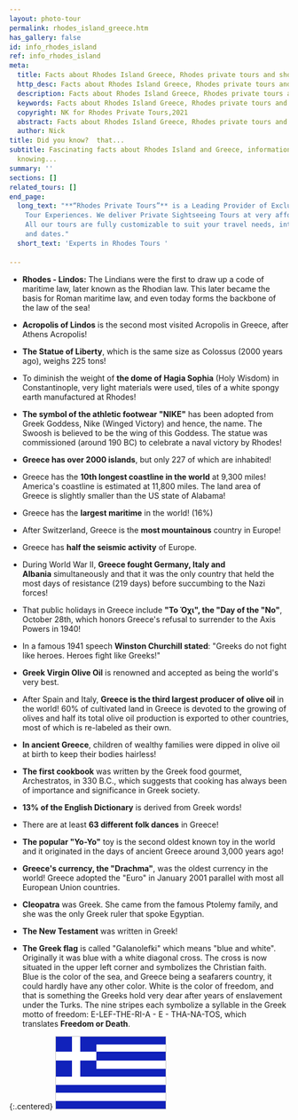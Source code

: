 ```yaml
---
layout: photo-tour
permalink: rhodes_island_greece.htm
has_gallery: false
id: info_rhodes_island
ref: info_rhodes_island
meta:
  title: Facts about Rhodes Island Greece, Rhodes private tours and shore excursions
  http_desc: Facts about Rhodes Island Greece, Rhodes private tours and shore excursions
  description: Facts about Rhodes Island Greece, Rhodes private tours and shore excursions
  keywords: Facts about Rhodes Island Greece, Rhodes private tours and shore excursions
  copyright: NK for Rhodes Private Tours,2021
  abstract: Facts about Rhodes Island Greece, Rhodes private tours and shore excursions
  author: Nick
title: Did you know?  that...
subtitle: Fascinating facts about Rhodes Island and Greece, information that is worth
  knowing...
summary: ''
sections: []
related_tours: []
end_page:
  long_text: "**“Rhodes Private Tours”** is a Leading Provider of Exclusive and Personalized
    Tour Experiences. We deliver Private Sightseeing Tours at very affordable rates.
    All our tours are fully customizable to suit your travel needs, interests, schedules,
    and dates."
  short_text: 'Experts in Rhodes Tours '

---
```

- **Rhodes - Lindos:** The Lindians were the first to draw up a code of maritime law, later known as the Rhodian law. This later became the basis for Roman maritime law, and even today forms the backbone of the law of the sea!

- **Acropolis of Lindos** is the second most visited Acropolis in Greece, after Athens Acropolis!

- **The Statue of Liberty**, which is the same size as Colossus (2000 years ago), weighs 225 tons!

- To diminish the weight of **the dome of Hagia Sophia** (Holy Wisdom) in Constantinople, very light materials were used, tiles of a white spongy earth manufactured at Rhodes!

- **The symbol of the athletic footwear "NIKE"** has been adopted from Greek Goddess, Nike (Winged Victory) and hence, the name. The Swoosh is believed to be the wing of this Goddess. The statue was commissioned (around 190 BC) to celebrate a naval victory by Rhodes!

- **Greece has over 2000 islands**, but only 227 of which are inhabited!

- Greece has the **10th longest coastline in the world** at 9,300 miles! America's coastline is estimated at 11,800 miles. The land area of Greece is slightly smaller than the US state of Alabama!

- Greece has the **largest maritime** in the world! (16%)

- After Switzerland, Greece is the **most mountainous** country in Europe!

- Greece has **half the seismic activity** of Europe.

- During World War II, **Greece fought Germany, Italy and Albania** simultaneously and that it was the only country that held the most days of resistance (219 days) before succumbing to the Nazi forces!

- That public holidays in Greece include **"Το Όχι", the "Day of the "No"**, October 28th, which honors Greece's refusal to surrender to the Axis Powers in 1940!

- In a famous 1941 speech **Winston Churchill stated**: "Greeks do not fight like heroes. Heroes fight like Greeks!"

- **Greek Virgin Olive Oil** is renowned and accepted as being the world's very best.

- After Spain and Italy, **Greece is the third largest producer of olive oil** in the world! 60% of cultivated land in Greece is devoted to the growing of olives and half its total olive oil production is exported to other countries, most of which is re-labeled as their own.

- **In ancient Greece**, children of wealthy families were dipped in olive oil at birth to keep their bodies hairless!

- **The first cookbook** was written by the Greek food gourmet, Archestratos, in 330 B.C., which suggests that cooking has always been of importance and significance in Greek society.

- **13% of the English Dictionary** is derived from Greek words!

- There are at least **63 different folk dances** in Greece!

- **The popular "Yo-Yo"** toy is the second oldest known toy in the world and it originated in the days of ancient Greece around 3,000 years ago!

- **Greece's currency, the "Drachma"**, was the oldest currency in the world! Greece adopted the "Euro" in January 2001 parallel with most all European Union countries.

- **Cleopatra** was Greek. She came from the famous Ptolemy family, and she was the only Greek ruler that spoke Egyptian.

- **The New Testament** was written in Greek!

- **The Greek flag** is called "Galanolefki" which means "blue and white". Originally it was blue with a white diagonal cross. The cross is now situated in the upper left corner and symbolizes the Christian faith.\
    Blue is the color of the sea, and Greece being a seafarers country, it could hardly have any other color. White is the color of freedom, and that is something the Greeks hold very dear after years of enslavement under the Turks. The nine stripes each symbolize a syllable in the Greek motto of freedom: E-LEF-THE-RI-A - E - THA-NA-TOS, which translates **Freedom or Death**.

{:.centered}
![Fascinating Facts, Rhodes, Greece](./img/fascinating_facts/fascinating_facts_mod.gif)